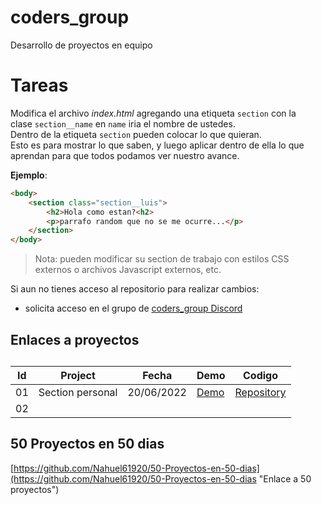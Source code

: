 # coders_group
Desarrollo de proyectos en equipo

# Tareas
Modifica el archivo *index.html* agregando una etiqueta `section` con la <br>
clase `section__name` en `name` iria el nombre de ustedes. <br>
Dentro de la etiqueta `section` pueden colocar lo que quieran. <br>
Esto es para mostrar lo que saben, y luego aplicar dentro de ella lo que aprendan
para que todos podamos ver nuestro avance.

**Ejemplo**:
```html
<body>
    <section class="section__luis">
        <h2>Hola como estan?<h2>
        <p>parrafo random que no se me ocurre...</p>
    </section>
</body>
```

> Nota: pueden modificar su section de trabajo con estilos CSS externos o
> archivos Javascript externos, etc.

Si aun no tienes acceso al repositorio para realizar cambios:
- solicita acceso en el grupo de [coders\_group Discord](https://discord.gg/pGrXtdFHua)

## Enlaces a proyectos
<table>
    <caption>
    </caption>
    <thead>
        <tr>
            <th>Id</th>
            <th>Project</th>
            <th>Fecha</th>
            <th>Demo</th>
            <th>Codigo</th>
        </tr>
    </thead>
    <tbody>
        <tr>
            <td>01</td>
            <td>Section personal</td>
            <td>20/06/2022</td>
            <td>
                <a href="https://daniel338.github.io/coders_group/">Demo</a>
            </td>
            <td>
                <a href="https://github.com/Daniel338/coders_group">Repository</a>
            </td>
        </tr>
        <tr>
            <td>02</td>
            <td></td>
            <td></td>
            <td></td>
            <td></td>
        </tr>
    </tbody>
    <tfoot></tfoot>
</table>

## 50 Proyectos en 50 dias
[https://github.com/Nahuel61920/50-Proyectos-en-50-dias](https://github.com/Nahuel61920/50-Proyectos-en-50-dias "Enlace a 50 proyectos")

